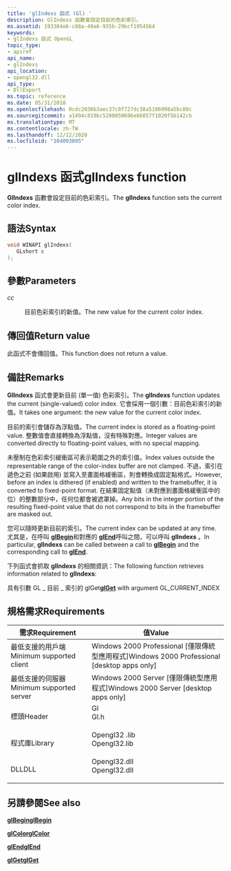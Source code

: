 ```yaml
---
title: 'glIndexs 函式 (Gl) '
description: GlIndexs 函數會設定目前的色彩索引。
ms.assetid: 193304e6-c88a-49a6-935b-29bcf1954564
keywords:
- glIndexs 函式 OpenGL
topic_type:
- apiref
api_name:
- glIndexs
api_location:
- opengl32.dll
api_type:
- DllExport
ms.topic: reference
ms.date: 05/31/2018
ms.openlocfilehash: 0cdc2036b3aec37c8f727dc38a5186998a5bc80c
ms.sourcegitcommit: a1494c819bc5200050696e66057f1020f5b142cb
ms.translationtype: MT
ms.contentlocale: zh-TW
ms.lasthandoff: 12/12/2020
ms.locfileid: "104093895"
---
```

# <a name="glindexs-function"></a><span data-ttu-id="42b7a-104">glIndexs 函式</span><span class="sxs-lookup"><span data-stu-id="42b7a-104">glIndexs function</span></span>

<span data-ttu-id="42b7a-105">**GlIndexs** 函數會設定目前的色彩索引。</span><span class="sxs-lookup"><span data-stu-id="42b7a-105">The **glIndexs** function sets the current color index.</span></span>

## <a name="syntax"></a><span data-ttu-id="42b7a-106">語法</span><span class="sxs-lookup"><span data-stu-id="42b7a-106">Syntax</span></span>


```C++
void WINAPI glIndexs(
   GLshort c
);
```



## <a name="parameters"></a><span data-ttu-id="42b7a-107">參數</span><span class="sxs-lookup"><span data-stu-id="42b7a-107">Parameters</span></span>

<dl> <dt>

<span data-ttu-id="42b7a-108">*c*</span><span class="sxs-lookup"><span data-stu-id="42b7a-108">*c*</span></span> 
</dt> <dd>

<span data-ttu-id="42b7a-109">目前色彩索引的新值。</span><span class="sxs-lookup"><span data-stu-id="42b7a-109">The new value for the current color index.</span></span>

</dd> </dl>

## <a name="return-value"></a><span data-ttu-id="42b7a-110">傳回值</span><span class="sxs-lookup"><span data-stu-id="42b7a-110">Return value</span></span>

<span data-ttu-id="42b7a-111">此函式不會傳回值。</span><span class="sxs-lookup"><span data-stu-id="42b7a-111">This function does not return a value.</span></span>

## <a name="remarks"></a><span data-ttu-id="42b7a-112">備註</span><span class="sxs-lookup"><span data-stu-id="42b7a-112">Remarks</span></span>

<span data-ttu-id="42b7a-113">**GlIndexs** 函式會更新目前 (單一值) 色彩索引。</span><span class="sxs-lookup"><span data-stu-id="42b7a-113">The **glIndexs** function updates the current (single-valued) color index.</span></span> <span data-ttu-id="42b7a-114">它會採用一個引數：目前色彩索引的新值。</span><span class="sxs-lookup"><span data-stu-id="42b7a-114">It takes one argument: the new value for the current color index.</span></span>

<span data-ttu-id="42b7a-115">目前的索引會儲存為浮點值。</span><span class="sxs-lookup"><span data-stu-id="42b7a-115">The current index is stored as a floating-point value.</span></span> <span data-ttu-id="42b7a-116">整數值會直接轉換為浮點值，沒有特殊對應。</span><span class="sxs-lookup"><span data-stu-id="42b7a-116">Integer values are converted directly to floating-point values, with no special mapping.</span></span>

<span data-ttu-id="42b7a-117">未壓制在色彩索引緩衝區可表示範圍之外的索引值。</span><span class="sxs-lookup"><span data-stu-id="42b7a-117">Index values outside the representable range of the color-index buffer are not clamped.</span></span> <span data-ttu-id="42b7a-118">不過，索引在遞色之前 (如果啟用) 並寫入至畫面格緩衝區，則會轉換成固定點格式。</span><span class="sxs-lookup"><span data-stu-id="42b7a-118">However, before an index is dithered (if enabled) and written to the framebuffer, it is converted to fixed-point format.</span></span> <span data-ttu-id="42b7a-119">在結果固定點值（未對應到畫面格緩衝區中的位）的整數部分中，任何位都會被遮罩掉。</span><span class="sxs-lookup"><span data-stu-id="42b7a-119">Any bits in the integer portion of the resulting fixed-point value that do not correspond to bits in the framebuffer are masked out.</span></span>

<span data-ttu-id="42b7a-120">您可以隨時更新目前的索引。</span><span class="sxs-lookup"><span data-stu-id="42b7a-120">The current index can be updated at any time.</span></span> <span data-ttu-id="42b7a-121">尤其是，在呼叫 [**glBegin**](/windows/desktop/OpenGL/glbegin)和對應的 [**glEnd**](glend.md)呼叫之間，可以呼叫 **glIndexs** 。</span><span class="sxs-lookup"><span data-stu-id="42b7a-121">In particular, **glIndexs** can be called between a call to [**glBegin**](/windows/desktop/OpenGL/glbegin) and the corresponding call to [**glEnd**](glend.md).</span></span>

<span data-ttu-id="42b7a-122">下列函式會抓取 **glIndexs** 的相關資訊：</span><span class="sxs-lookup"><span data-stu-id="42b7a-122">The following function retrieves information related to **glIndexs**:</span></span>

<span data-ttu-id="42b7a-123">[](glgetbooleanv--glgetdoublev--glgetfloatv--glgetintegerv.md)具有引數 GL \_ 目前 \_ 索引的 glGet</span><span class="sxs-lookup"><span data-stu-id="42b7a-123">[**glGet**](glgetbooleanv--glgetdoublev--glgetfloatv--glgetintegerv.md) with argument GL\_CURRENT\_INDEX</span></span>

## <a name="requirements"></a><span data-ttu-id="42b7a-124">規格需求</span><span class="sxs-lookup"><span data-stu-id="42b7a-124">Requirements</span></span>



| <span data-ttu-id="42b7a-125">需求</span><span class="sxs-lookup"><span data-stu-id="42b7a-125">Requirement</span></span> | <span data-ttu-id="42b7a-126">值</span><span class="sxs-lookup"><span data-stu-id="42b7a-126">Value</span></span> |
|-------------------------------------|-----------------------------------------------------------------------------------------|
| <span data-ttu-id="42b7a-127">最低支援的用戶端</span><span class="sxs-lookup"><span data-stu-id="42b7a-127">Minimum supported client</span></span><br/> | <span data-ttu-id="42b7a-128">Windows 2000 Professional \[僅限傳統型應用程式\]</span><span class="sxs-lookup"><span data-stu-id="42b7a-128">Windows 2000 Professional \[desktop apps only\]</span></span><br/>                              |
| <span data-ttu-id="42b7a-129">最低支援的伺服器</span><span class="sxs-lookup"><span data-stu-id="42b7a-129">Minimum supported server</span></span><br/> | <span data-ttu-id="42b7a-130">Windows 2000 Server \[僅限傳統型應用程式\]</span><span class="sxs-lookup"><span data-stu-id="42b7a-130">Windows 2000 Server \[desktop apps only\]</span></span><br/>                                    |
| <span data-ttu-id="42b7a-131">標頭</span><span class="sxs-lookup"><span data-stu-id="42b7a-131">Header</span></span><br/>                   | <dl> <span data-ttu-id="42b7a-132"><dt>Gl</dt></span><span class="sxs-lookup"><span data-stu-id="42b7a-132"><dt>Gl.h</dt></span></span> </dl>         |
| <span data-ttu-id="42b7a-133">程式庫</span><span class="sxs-lookup"><span data-stu-id="42b7a-133">Library</span></span><br/>                  | <dl> <span data-ttu-id="42b7a-134"><dt>Opengl32 .lib</dt></span><span class="sxs-lookup"><span data-stu-id="42b7a-134"><dt>Opengl32.lib</dt></span></span> </dl> |
| <span data-ttu-id="42b7a-135">DLL</span><span class="sxs-lookup"><span data-stu-id="42b7a-135">DLL</span></span><br/>                      | <dl> <span data-ttu-id="42b7a-136"><dt>Opengl32.dll</dt></span><span class="sxs-lookup"><span data-stu-id="42b7a-136"><dt>Opengl32.dll</dt></span></span> </dl> |



## <a name="see-also"></a><span data-ttu-id="42b7a-137">另請參閱</span><span class="sxs-lookup"><span data-stu-id="42b7a-137">See also</span></span>

<dl> <dt>

[<span data-ttu-id="42b7a-138">**glBegin**</span><span class="sxs-lookup"><span data-stu-id="42b7a-138">**glBegin**</span></span>](glbegin.md)
</dt> <dt>

[<span data-ttu-id="42b7a-139">**glColor**</span><span class="sxs-lookup"><span data-stu-id="42b7a-139">**glColor**</span></span>](glcolor-functions.md)
</dt> <dt>

[<span data-ttu-id="42b7a-140">**glEnd**</span><span class="sxs-lookup"><span data-stu-id="42b7a-140">**glEnd**</span></span>](glend.md)
</dt> <dt>

[<span data-ttu-id="42b7a-141">**glGet**</span><span class="sxs-lookup"><span data-stu-id="42b7a-141">**glGet**</span></span>](glgetbooleanv--glgetdoublev--glgetfloatv--glgetintegerv.md)
</dt> </dl>

 

